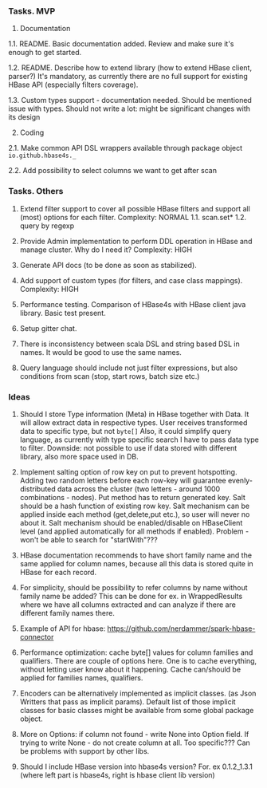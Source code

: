 ### Tasks. MVP

1. Documentation

1.1. README. Basic documentation added. Review and make sure it's enough to get started.

1.2. README. Describe how to extend library (how to extend HBase client, parser?)
It's mandatory, as currently there are no full support for existing HBase API (especially filters coverage).

1.3. Custom types support - documentation needed. Should be mentioned issue with types.
Should not write a lot: might be significant changes with its design 

2. Coding

2.1. Make common API DSL wrappers available through package object `io.github.hbase4s._` 

2.2. Add possibility to select columns we want to get after scan

### Tasks. Others

1. Extend filter support to cover all possible HBase filters and support all (most) options for each filter.
Complexity: NORMAL
1.1. scan.set*
1.2. query by regexp 

2. Provide Admin implementation to perform DDL operation in HBase and manage cluster.
Why do I need it?
Complexity: HIGH

3. Generate API docs (to be done as soon as stabilized).

4. Add support of custom types (for filters, and case class mappings).
Complexity: HIGH

5. Performance testing. Comparison of HBase4s with HBase client java library. Basic test present.

6. Setup gitter chat.

7. There is inconsistency between scala DSL and string based DSL in names. 
It would be good to use the same names. 

8. Query language should include not just filter expressions, but also conditions from scan (stop, start rows, batch size etc.)

### Ideas

1. Should I store Type information (Meta) in HBase together with Data.
It will allow extract data in respective types. 
User receives transformed data to specific type, but not `byte[]`
Also, it could simplify query language, as currently with type specific search I have to pass data type to filter.
Downside: not possible to use if data stored with different library, also more space used in DB.

2. Implement salting option of row key on put to prevent hotspotting.
 Adding two random letters before each row-key will guarantee evenly-distributed data across the cluster
 (two letters - around 1000 combinations - nodes).
 Put method has to return generated key. Salt should be a hash function of existing row key.
 Salt mechanism can be applied inside each method (get,delete,put etc.), so user will never no about it.
 Salt mechanism should be enabled/disable on HBaseClient level (and applied automatically for all methods if enabled).
 Problem - won't be able to search for "startWith"???

3. HBase documentation recommends to have short family name and the same applied for column names,
because all this data is stored quite in HBase for each record.

4. For simplicity, should be possibility to refer columns by name without family name be added?
This can be done for ex. in WrappedResults where we have all columns extracted and can analyze if there are different family names there.

5. Example of API for hbase: https://github.com/nerdammer/spark-hbase-connector

6. Performance optimization: cache byte[] values for column families and qualifiers.
There are couple of options here. One is to cache everything, without letting user know about it happening.
Cache can/should be applied for families names, qualifiers. 

7. Encoders can be alternatively implemented as implicit classes. (as Json Writters that pass as implicit params).
 Default list of those implicit classes for basic classes might be available from some global package object.
 
8. More on Options: if column not found - write None into Option field. 
If trying to write None - do not create column at all. Too specific??? Can be problems with support by other libs.
 
9. Should I include HBase version into hbase4s version? For. ex 0.1.2_1.3.1 (where left part is hbase4s, right is hbase client lib version) 